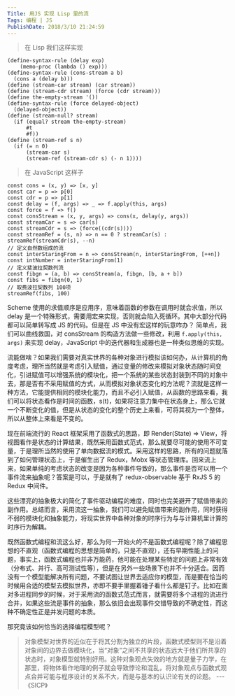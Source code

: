 ```yaml
---
Title: 用JS 实现 Lisp 里的流
Tags: 编程 | JS
PublishDate: 2018/3/10 21:24:59
---
```


> 在 Lisp 我们这样实现

```
(define-syntax-rule (delay exp)
    (memo-proc (lambda () exp)))
(define-syntax-rule (cons-stream a b)
  (cons a (delay b)))
(define (stream-car stream) (car stream))
(define (stream-cdr stream) (force (cdr stream)))
(define the-empty-stream '())
(define-syntax-rule (force delayed-object)
  (delayed-object))
(define (stream-null? stream)
  (if (equal? stream the-empty-stream)
      #t
      #f))
(define (stream-ref s n)
  (if (= n 0)
      (stream-car s)
      (stream-ref (stream-cdr s) (- n 1))))
```

> 在 JavaScript 这样子

```
const cons = (x, y) => [x, y]
const car = p => p[0]
const cdr = p => p[1]
const delay = (f, args) => _ => f.apply(this, args)
const force = f => f()
const consStream = (x, y, args) => cons(x, delay(y, args))
const streamCar = s => car(s)
const streamCdr = s => (force((cdr(s))))
const streamRef = (s, n) => n == 0 ? streamCar(s) : streamRef(streamCdr(s), --n)
// 定义自然数组成的流
const interStaringFrom = n => consStream(n, interStaringFrom, [++n])
const intNumber = interStaringFrom(1)
// 定义斐波拉契数列流
const fibgn = (a, b) => consStream(a, fibgn, [b, a + b])
const fibs = fibgn(0, 1)
// 取费波拉契数列 100项
streamRef(fibs, 100)
```

Scheme 使用的求值顺序是应用序，意味着函数的参数在调用时就会求值，所以 delay 是一个特殊形式，需要用宏来实现，否则就会陷入死循环。其中大部分代码都可以简单转写成 JS 的代码。但是在 JS 中没有宏这样的玩意咋办？ 简单点，我们可以曲线救国，对 consStream 的构造方法做一些修改，利用 `f.apply(this, args)` 来实现 delay，JavaScript 中的迭代器和生成器也是一种类似思维的实现。

流能做啥？如果我们需要对真实世界的各种对象进行模拟该如何办，从计算机的角度考虑，理所当然就是考虑引入赋值，通过变量的修改来模拟对象状态随时间变化，引进赋值可以增强系统的模块化，把一个系统的某些状态封装到不同的对象中去，那是否有不采用赋值的方式，从而模拟对象状态变化的方法呢？流就是这样一种方法，它能提供相同的模块化能力，而且不必引入赋值，从函数的思路来看，我们可以将状态看作是时间的函数，s(t)，如果将注意力集中在状态身上，那么它就一个不断变化的值，但是从状态的变化的整个历史上来看，可将其视为一个整体，所以从整体上来看是不变的。

现在前端流行的 React 框架采用了函数式的思路，即 Render(State) => View，将视图看作是状态的计算结果，既然采用函数式范式，那么就要尽可能的使用不可变量，于是理所当然的使用了单向数据流的模式。采用这样的思路，所有的问题就落到了如何管理状态上，于是催生出了 Redux，Mobx 等状态管理库。回来流上来，如果单纯的考虑状态的改变是因为各种事件导致的，那么事件是否可以用一个事件流来抽象呢？答案是可以，于是就有了 redux-observable 基于 RxJS 5 的 Redux 中间件。

这些漂亮的抽象极大的简化了事件驱动编程的难度，同时也完美避开了赋值带来的副作用。总结而言，采用流这一抽象，我们可以避免赋值带来的副作用，同时获得不弱的模块化和抽象能力，将现实世界中各种对象的时序行为与与计算机里计算的时序行为解耦。

既然函数式编程和流这么好，那么为何一开始火的不是函数式编程呢？除了编程思想的不直观（函数式编程的思想是简单的，只是不直观），还有早期性能上的问题，事实上，函数式编程也并非万能药，他可能在处理某些特定的问题上非常有效（分布式、并行、高可测试性等），但是在另外一些场景下也并不十分适合。因而没有一个模型能解决所有问题，不要试图让世界去适应你的模型，而是要在恰当的时候用合适的模型去模拟世界，亦即不要手里握着锤子看什么都是钉子。比如在面对多进程同步的时候，对于采用流的函数式范式而言，就需要将多个进程的流进行合并，如果这些流是事件的抽象，那么依旧会出现事件交错导致的不确定性，而这种不确定性正是并发问题的本质。

那究竟该如何恰当的选择编程模型呢？

> 对象模型对世界的近似在于将其分割为独立的片段，函数式模型则不是沿着对象间的边界去做模块化，当“对象”之间不共享的状态远大于他们所共享的状态时，对象模型就特别好用。这种对象观点失效的地方就是量子力学，在那里，将物体看作地理的例子就会导致悖论和混乱，将对象观点与函数式观点合并可能与程序设计的关系不大，而是与基本的认识论有关的论题。 --- 《SICP》
